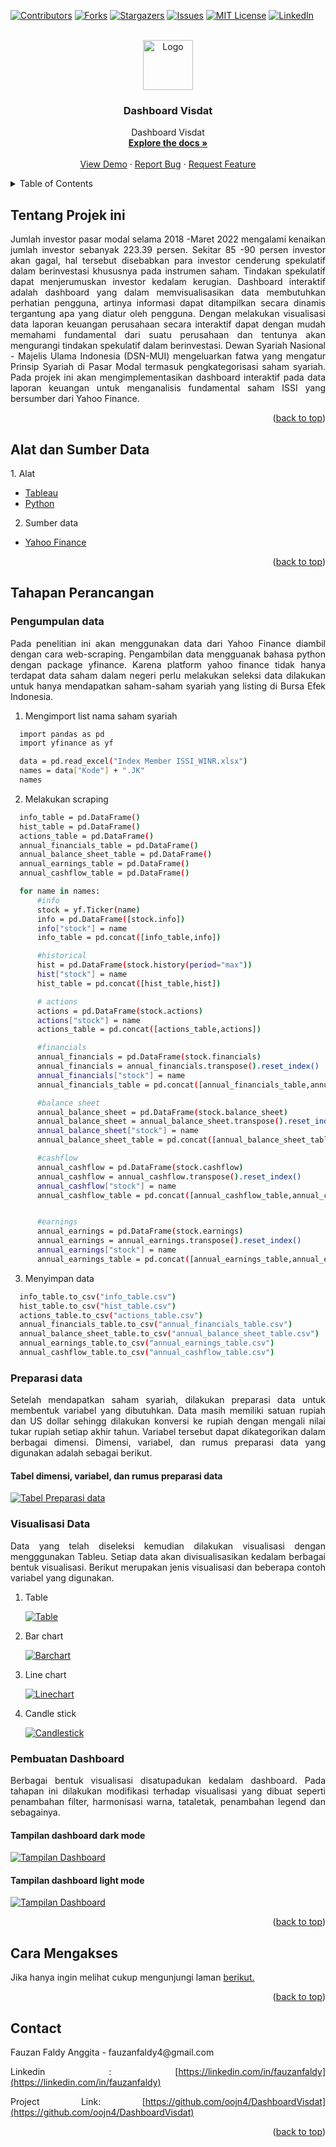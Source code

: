 <div id="top"></div>
<!--
*** Thanks for checking out the Best-README-Template. If you have a suggestion
*** that would make this better, please fork the repo and create a pull request
*** or simply open an issue with the tag "enhancement".
*** Don't forget to give the project a star!
*** Thanks again! Now go create something AMAZING! :D
-->

<!-- PROJECT SHIELDS -->
<!--
*** I'm using markdown "reference style" links for readability.
*** Reference links are enclosed in brackets [ ] instead of parentheses ( ).
*** See the bottom of this document for the declaration of the reference variables
*** for contributors-url, forks-url, etc. This is an optional, concise syntax you may use.
*** https://www.markdownguide.org/basic-syntax/#reference-style-links
-->

[![Contributors][contributors-shield]][contributors-url]
[![Forks][forks-shield]][forks-url]
[![Stargazers][stars-shield]][stars-url]
[![Issues][issues-shield]][issues-url]
[![MIT License][license-shield]][license-url]
[![LinkedIn][linkedin-shield]][linkedin-url]

<!-- PROJECT LOGO -->
<br />
<div align="center">
  <a href="https://github.com/oojn4/DashboardVisdat">
    <img src="images/logo.png" alt="Logo" width="80" height="80">
  </a>

<h3 align="center">Dashboard Visdat</h3>

  <p align="center">
    Dashboard Visdat
    <br />
    <a href="https://github.com/oojn4/DashboardVisdat"><strong>Explore the docs »</strong></a>
    <br />
    <br />
    <a href="https://github.com/oojn4/DashboardVisdat">View Demo</a>
    ·
    <a href="https://github.com/oojn4/DashboardVisdat/issues">Report Bug</a>
    ·
    <a href="https://github.com/oojn4/DashboardVisdat/issues">Request Feature</a>
  </p>
</div>

<!-- TABLE OF CONTENTS -->
<details>
  <summary>Table of Contents</summary>
  <ol>
    <li>
      <a href="#tentang">Tentang Projek ini</a>
    </li>
    <li>
      <a href="#alsumdat">Alat dan Sumber data</a>
    </li>
    <li>
      <a href="#tahapanperancangan">Tahapan Perancangan</a>
      <ul>
        <li><a href="#pengumpulan">Pengumpulan Data</a></li>
        <li><a href="#preparasi">Preparasi data</a></li>
        <li><a href="#visualisasi">Visualisasi Data</a></li>
        <li><a href="#dashboard">Pembuatan Dashboard</a></li>
      </ul>
    </li>
    <li><a href="#contact">Contact</a></li>
  </ol>
</details>

<!-- ABOUT THE PROJECT -->

## Tentang Projek ini

<div id="tentang" align = "justify">
Jumlah investor pasar modal selama 2018 -Maret 2022 mengalami kenaikan jumlah investor sebanyak 223.39 persen. Sekitar 85 -90 persen investor akan gagal, hal tersebut disebabkan para investor cenderung spekulatif dalam berinvestasi khususnya pada instrumen saham. Tindakan spekulatif dapat menjerumuskan investor kedalam kerugian. Dashboard interaktif adalah dashboard yang dalam memvisualisasikan data membutuhkan perhatian pengguna, artinya informasi dapat ditampilkan secara dinamis tergantung apa yang diatur oleh pengguna. Dengan melakukan visualisasi data laporan keuangan perusahaan secara interaktif dapat dengan mudah memahami fundamental dari suatu perusahaan dan tentunya akan mengurangi tindakan spekulatif dalam berinvestasi. Dewan Syariah Nasional - Majelis Ulama Indonesia (DSN-MUI) mengeluarkan fatwa yang mengatur Prinsip Syariah di Pasar Modal termasuk pengkategorisasi saham syariah. Pada projek ini akan mengimplementasikan dashboard interaktif pada data laporan keuangan untuk menganalisis fundamental saham ISSI yang bersumber dari Yahoo Finance.
</div>
<p align="right">(<a href="#top">back to top</a>)</p>

## Alat dan Sumber Data

<div id="alsumdat" align = "justify">
1. Alat

- [Tableau](https://www.tableau.com/)
- [Python](https://www.python.org/)

2. Sumber data

- [Yahoo Finance](https://finance.yahoo.com/)
</div>
<p align="right">(<a href="#top">back to top</a>)</p>

## Tahapan Perancangan

<div id="tahapan perancangan" align = "justify"></div>

### Pengumpulan data

<div id="pengumpulan" align = "justify">
Pada penelitian ini akan menggunakan data dari Yahoo Finance diambil dengan cara web-scraping. Pengambilan data mengguanak bahasa python dengan package yfinance. Karena platform yahoo finance tidak hanya terdapat data saham dalam negeri perlu melakukan seleksi data dilakukan untuk hanya mendapatkan saham-saham syariah yang listing di Bursa Efek Indonesia.

1. Mengimport list nama saham syariah

```sh
  import pandas as pd
  import yfinance as yf

  data = pd.read_excel("Index Member ISSI_WINR.xlsx")
  names = data["Kode"] + ".JK"
  names
```

2. Melakukan scraping

```sh
  info_table = pd.DataFrame()
  hist_table = pd.DataFrame()
  actions_table = pd.DataFrame()
  annual_financials_table = pd.DataFrame()
  annual_balance_sheet_table = pd.DataFrame()
  annual_earnings_table = pd.DataFrame()
  annual_cashflow_table = pd.DataFrame()

  for name in names:
      #info
      stock = yf.Ticker(name)
      info = pd.DataFrame([stock.info])
      info["stock"] = name
      info_table = pd.concat([info_table,info])

      #historical
      hist = pd.DataFrame(stock.history(period="max"))
      hist["stock"] = name
      hist_table = pd.concat([hist_table,hist])

      # actions
      actions = pd.DataFrame(stock.actions)
      actions["stock"] = name
      actions_table = pd.concat([actions_table,actions])

      #financials
      annual_financials = pd.DataFrame(stock.financials)
      annual_financials = annual_financials.transpose().reset_index()
      annual_financials["stock"] = name
      annual_financials_table = pd.concat([annual_financials_table,annual_financials])

      #balance sheet
      annual_balance_sheet = pd.DataFrame(stock.balance_sheet)
      annual_balance_sheet = annual_balance_sheet.transpose().reset_index()
      annual_balance_sheet["stock"] = name
      annual_balance_sheet_table = pd.concat([annual_balance_sheet_table,annual_balance_sheet])

      #cashflow
      annual_cashflow = pd.DataFrame(stock.cashflow)
      annual_cashflow = annual_cashflow.transpose().reset_index()
      annual_cashflow["stock"] = name
      annual_cashflow_table = pd.concat([annual_cashflow_table,annual_cashflow])


      #earnings
      annual_earnings = pd.DataFrame(stock.earnings)
      annual_earnings = annual_earnings.transpose().reset_index()
      annual_earnings["stock"] = name
      annual_earnings_table = pd.concat([annual_earnings_table,annual_earnings])
```

3. Menyimpan data

```sh
  info_table.to_csv("info_table.csv")
  hist_table.to_csv("hist_table.csv")
  actions_table.to_csv("actions_table.csv")
  annual_financials_table.to_csv("annual_financials_table.csv")
  annual_balance_sheet_table.to_csv("annual_balance_sheet_table.csv")
  annual_earnings_table.to_csv("annual_earnings_table.csv")
  annual_cashflow_table.to_csv("annual_cashflow_table.csv")
```

</div>

### Preparasi data

<div id="preparasi" align = "justify">
Setelah mendapatkan saham syariah, dilakukan preparasi data untuk membentuk variabel yang dibutuhkan.  Data masih memiliki satuan rupiah dan US dollar sehingg dilakukan konversi ke rupiah dengan mengali nilai tukar rupiah setiap akhir tahun. Variabel tersebut dapat dikategorikan dalam berbagai dimensi. Dimensi, variabel, dan rumus preparasi data yang digunakan adalah sebagai berikut.
</div>

#### Tabel dimensi, variabel, dan rumus preparasi data

[![Tabel Preparasi data][tabel]](images/table.jpeg)

### Visualisasi Data

<div id="visualisasi" align = "justify">
Data yang telah diseleksi kemudian dilakukan visualisasi dengan mengggunakan Tableu. Setiap data akan divisualisasikan kedalam berbagai bentuk visualisasi. Berikut merupakan jenis visualisasi dan beberapa contoh variabel yang digunakan.

1. Table

   [![Table][table]](images/table.png)

2. Bar chart

   [![Barchart][barchart1]](images/barchart1.png)

3. Line chart

   [![Linechart][linechart]](images/linechart.png)

4. Candle stick

   [![Candlestick][candlestick]](images/candlestick.png)

</div>

### Pembuatan Dashboard

<div id="dashboard" align = "justify">

Berbagai bentuk visualisasi disatupadukan kedalam dashboard. Pada tahapan ini dilakukan modifikasi terhadap visualisasi yang dibuat seperti penambahan filter, harmonisasi warna, tataletak, penambahan legend dan sebagainya.

</div>

#### Tampilan dashboard dark mode

[![Tampilan Dashboard][dashboard-black]](images/dashboard-hitam.png)

#### Tampilan dashboard light mode

[![Tampilan Dashboard][dashboard-white]](images/dashboard-putih.png)

<p align="right">(<a href="#top">back to top</a>)</p>

<!-- CARA MENGAKSES -->

## Cara Mengakses

<!-- <div id="akses" align = "justify">
Untuk mengakses dashboard dapat mendownload file <strong>DASHBOARD.twb</strong>. Setelah itu, sesuaikan konfigurasi data pada file .twb dengan <strong>data laporan keuangan.xlsx</strong> dan <strong>data harga.xlsx</strong>. -->

Jika hanya ingin melihat cukup mengunjungi laman <a href="https://public.tableau.com/app/profile/fauzan.faldy.anggita/viz/DASHBOARD_16538161920600/Dashboard2?publish=yes">berikut.</a>

</div>
<p align="right">(<a href="#top">back to top</a>)</p>

<!-- CONTACT -->

## Contact

<div id="contact" align = "justify">
Fauzan Faldy Anggita - fauzanfaldy4@gmail.com

Linkedin : [https://linkedin.com/in/fauzanfaldy](https://linkedin.com/in/fauzanfaldy)

Project Link: [https://github.com/oojn4/DashboardVisdat](https://github.com/oojn4/DashboardVisdat)

</div>
<p align="right">(<a href="#top">back to top</a>)</p>

<!-- MARKDOWN LINKS & IMAGES -->
<!-- https://www.markdownguide.org/basic-syntax/#reference-style-links -->

[contributors-shield]: https://img.shields.io/github/contributors/oojn4/DashboardVisdat.svg?style=for-the-badge
[contributors-url]: https://github.com/oojn4/DashboardVisdat/graphs/contributors
[forks-shield]: https://img.shields.io/github/forks/oojn4/DashboardVisdat.svg?style=for-the-badge
[forks-url]: https://github.com/oojn4/DashboardVisdat/network/members
[stars-shield]: https://img.shields.io/github/stars/oojn4/DashboardVisdat.svg?style=for-the-badge
[stars-url]: https://github.com/oojn4/DashboardVisdat/stargazers
[issues-shield]: https://img.shields.io/github/issues/oojn4/DashboardVisdat.svg?style=for-the-badge
[issues-url]: https://github.com/oojn4/DashboardVisdat/issues
[license-shield]: https://img.shields.io/github/license/oojn4/DashboardVisdat.svg?style=for-the-badge
[license-url]: https://github.com/oojn4/DashboardVisdat/blob/master/LICENSE.txt
[linkedin-shield]: https://img.shields.io/badge/-LinkedIn-black.svg?style=for-the-badge&logo=linkedin&colorB=555
[linkedin-url]: https://linkedin.com/in/fauzanfaldy
[product-screenshot]: images/screenshot.png
[dashboard-black]: images/dashboard-hitam.png
[dashboard-white]: images/dashboard-putih.png
[table]: images/table.png
[linechart]: images/linechart.png
[candlestick]: images/candlestick.png
[barchart1]: images/barchart1.png
[tabel]: images/tablepreparasi.jpeg
